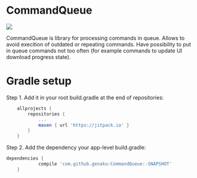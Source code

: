 # CommandQueue
[![](https://jitpack.io/v/genaku/CommandQueue.svg)](https://jitpack.io/#genaku/CommandQueue)

CommandQueue is library for processing commands in queue. Allows to avoid execition of outdated or repeating commands. Have possibility to put in queue commands not too often (for example commands to update UI download progress state).
# Gradle setup
Step 1. Add it in your root build.gradle at the end of repositories:
```gradle
	allprojects {
		repositories {
			...
			maven { url 'https://jitpack.io' }
		}
	}
```
Step 2. Add the dependency your app-level build.gradle:
```gradle
dependencies {
	        compile 'com.github.genaku:CommandQueue:-SNAPSHOT'
	}
```
